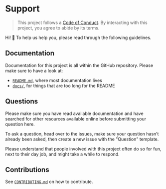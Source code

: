 # Support

> This project follows a [Code of Conduct](CODE_OF_CONDUCT.md).
> By interacting with this project, you agree to abide by its terms.

Hi! 👋 To help us help you, please read through the following guidelines.

## Documentation

Documentation for this project is all within the GitHub repository. Please make sure to have a look at:

- [`README.md`](../README.md), where most documentation lives
- [`docs/`](../), for things that are too long for the README

## Questions

Please make sure you have read available documentation and have searched for other resources available online before submitting your question here.

To ask a question, head over to the issues, make sure your question hasn’t already been asked, then create a new issue with the "Question" template.

Please understand that people involved with this project often do so for fun, next to their day job, and might take a while to respond.

## Contributions

See [`CONTRIBUTING.md`](CONTRIBUTING.md) on how to contribute.
